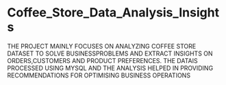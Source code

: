 # Coffee_Store_Data_Analysis_Insights

THE PROJECT MAINLY FOCUSES ON ANALYZING COFFEE STORE DATASET TO SOLVE BUSINESSPROBLEMS AND EXTRACT INSIGHTS ON ORDERS,CUSTOMERS AND PRODUCT PREFERENCES. THE DATAIS PROCESSED USING MYSQL AND THE ANALYSIS HELPED IN PROVIDING RECOMMENDATIONS FOR OPTIMISING BUSINESS OPERATIONS
